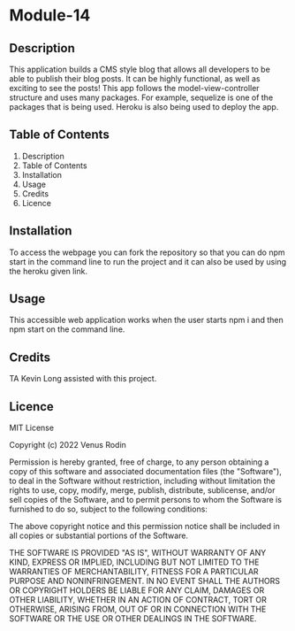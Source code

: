 # Module-14

## Description 
This application builds a CMS style blog that allows all developers to be able to publish their blog posts. It can be highly functional, as well as exciting to see the posts! This app follows the model-view-controller structure and uses many packages. For example, sequelize is one of the packages that is being used. Heroku is also being used to deploy the app. 


## Table of Contents
1. Description
2. Table of Contents
3. Installation
4. Usage
5. Credits
6. Licence

## Installation 
To access the webpage you can fork the repository so that you can do npm start in the command line to run the project and it can also be used by using the heroku given link. 
## Usage
This accessible web application works when the user starts npm i and then npm start on the command line. 

## Credits
TA Kevin Long assisted with this project. 

## Licence 
MIT License

Copyright (c) 2022 Venus Rodin

Permission is hereby granted, free of charge, to any person obtaining a copy of this software and associated documentation files (the "Software"), to deal in the Software without restriction, including without limitation the rights to use, copy, modify, merge, publish, distribute, sublicense, and/or sell copies of the Software, and to permit persons to whom the Software is furnished to do so, subject to the following conditions:

The above copyright notice and this permission notice shall be included in all copies or substantial portions of the Software.

THE SOFTWARE IS PROVIDED "AS IS", WITHOUT WARRANTY OF ANY KIND, EXPRESS OR IMPLIED, INCLUDING BUT NOT LIMITED TO THE WARRANTIES OF MERCHANTABILITY, FITNESS FOR A PARTICULAR PURPOSE AND NONINFRINGEMENT. IN NO EVENT SHALL THE AUTHORS OR COPYRIGHT HOLDERS BE LIABLE FOR ANY CLAIM, DAMAGES OR OTHER LIABILITY, WHETHER IN AN ACTION OF CONTRACT, TORT OR OTHERWISE, ARISING FROM, OUT OF OR IN CONNECTION WITH THE SOFTWARE OR THE USE OR OTHER DEALINGS IN THE SOFTWARE.